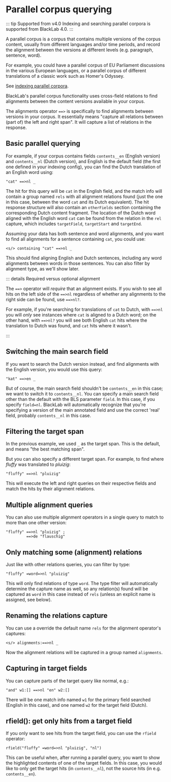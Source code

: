 # Parallel corpus querying

::: tip Supported from v4.0
Indexing and searching parallel corpora is supported from BlackLab 4.0.
:::

A parallel corpus is a corpus that contains multiple versions of the corpus content, usually from different languages and/or time periods, and record the alignment between the versions at different levels (e.g. paragraph, sentence, word).

For example, you could have a parallel corpus of EU Parliament discussions in the various European languages, or a parallel corpus of different translations of a classic work such as Homer's Odyssey.

See [indexing parallel corpora](../index-your-data/parallel-corpora.md).

BlackLab's parallel corpus functionality uses cross-field relations to find alignments between the content versions available in your corpus.

The alignments operator `==>` is specifically to find alignments between versions in your corpus. It essentially means "capture all relations between (part of) the left and right span". It will capture a list of relations in the response.

## Basic parallel querying

For example, if your corpus contains fields `contents__en` (English version) and `contents__nl` (Dutch version), and English is the default field (the first one defined in your indexing config), you can find the Dutch translation of an English word using:

```
"cat" ==>nl _
```

The hit for this query will be `cat` in the English field, and the match info will contain a group named `rels` with all alignment relations found (just the one in this case, between the word `cat` and its Dutch equivalent). The hit response structure will also contain an `otherFields` section containing the corresponding Dutch content fragment. The location of the Dutch word aligned with the English word `cat` can be found from the relation in the `rel` capture, which includes `targetField`, `targetStart` and `targetEnd`.

Assuming your data has both sentence and word alignments, and you want to find all alignments for a sentence containing `cat`, you could use:

```
<s/> containing "cat" ==>nl _
```

This should find aligning English and Dutch sentences, including any word alignments between words in those sentences. You can also filter by alignment type, as we'll show later.

::: details Required versus optional alignment

The `==>` operator will _require_ that an alignment exists. If you wish to see all hits on the left side of the `==>nl` regardless of whether any alignments to the right side can be found, use `==>nl?`.

For example, if you're searching for translations of `cat` to Dutch, with `==>nl` you will _only_ see instances where `cat` is aligned to a Dutch word; on the other hand, with `==>nl?` you will see both English `cat` hits where the translation to Dutch was found, and `cat` hits where it wasn't.

:::

## Switching the main search field

If you want to search the Dutch version instead, and find alignments with the English version, you would use this query:

```
"kat" ==>en _
```

But of course, the main search field shouldn't be `contents__en` in this case; we want to switch it to `contents__nl`. You can specify a main search field other than the default with the BLS parameter `field`. In this case, if you specify `field=nl`. BlackLab will automatically recognize that you're specifying a version of the main annotated field and use the correct 'real' field, probably `contents__nl` in this case.

## Filtering the target span

In the previous example, we used `_` as the target span. This is the default, and means "the best matching span".

But you can also specify a different target span. For example, to find where _fluffy_ was translated to _pluizig_:

```
"fluffy" ==>nl "pluizig"
```

This will execute the left and right queries on their respective fields and match the hits by their alignment relations.

## Multiple alignment queries

You can also use multiple alignment operators in a single query to match to more than one other version:

```
"fluffy" ==>nl "pluizig" ;
         ==>de "flauschig"
```

## Only matching some (alignment) relations

Just like with other relations queries, you can filter by type:

```
"fluffy" =word=>nl "pluizig"
```

This will only find relations of type `word`. The type filter will automatically determine the capture name as well, so any relation(s) found will be captured as `word` in this case instead of `rels` (unless an explicit name is assigned, see below).

## Renaming the relations capture

You can use a override the default name `rels` for the alignment operator's captures:

```
<s/> alignments:==>nl _
```

Now the alignment relations will be captured in a group named `alignments`.


## Capturing in target fields

You can capture parts of the target query like normal, e.g.:

```
"and" w1:[] ==>nl "en" w2:[]
```

There will be one match info named `w1` for the primary field searched (English in this case), and one named `w2` for the target field (Dutch).

## rfield(): get only hits from a target field

If you only want to see hits from the target field, you can use the `rfield` operator:

```
rfield("fluffy" =word=>nl "pluizig", "nl")
```

This can be useful when, after running a parallel query, you want to show the highlighted contents of one of the target fields. In this case, you would like to only get the target hits (in `contents__nl`), not the source hits (in e.g. `contents__en`). 

